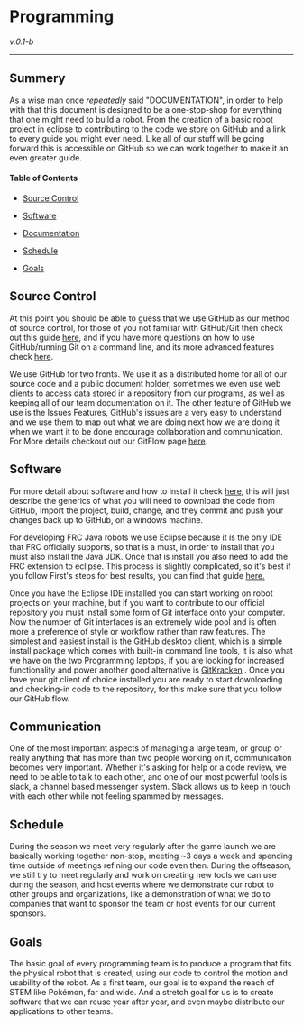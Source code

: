 # Programming

_v.0.1-b_

---

## Summery

As a wise man once _repeatedly_ said "DOCUMENTATION", in order to help with that this document is designed to be a one-stop-shop for everything that one might need to build a robot. From the creation of a basic robot project in eclipse to contributing to the code we store on GitHub and a link to every guide you might ever need. Like all of our stuff will be going forward this is accessible on GitHub so we can work together to make it an even greater guide.

#### Table of Contents

* [Source Control](#source-control)

* [Software](#software)

* [Documentation ](#documentation)

* [Schedule](#schedule)

* [Goals](#goals)


## Source Control

At this point you should be able to guess that we use GitHub as our method of source control, for those of you not familiar with GitHub\/Git then check out this guide [here](), and if you have more questions on how to use GitHub\/running Git on a command line, and its more advanced features check [here]().

We use GitHub for two fronts. We use it as a distributed home for all of our source code and a public document holder, sometimes we even use web clients to access data stored in a repository from our programs, as well as keeping all of our team documentation on it. The other feature of GitHub we use is the Issues Features, GitHub's issues are a very easy to understand and we use them to map out what we are doing next how we are doing it when we want it to be done encourage collaboration and communication. For More details checkout out our GitFlow page [here]().

## Software

For more detail about software and how to install it check [here](/software.md), this will just describe the generics of what you will need to download the code from GitHub, Import the project, build, change, and they commit and push your changes back up to GitHub, on a windows machine.

For developing FRC Java robots we use Eclipse because it is the only IDE that FRC officially supports, so that is a must, in order to install that you must also install the Java JDK. Once that is install you also need to add the FRC extension to eclipse. This process is slightly complicated, so it's best if you follow First's steps for best results, you can find that guide [here.](https://wpilib.screenstepslive.com/s/4485/m/13809/l/599681-installing-eclipse-c-java)

Once you have the Eclipse IDE installed you can start working on robot projects on your machine, but if you want to contribute to our official repository you must install some form of Git interface onto your computer. Now the number of Git interfaces is an extremely wide pool and is often more a preference of style or workflow rather than raw features. The simplest and easiest install is the [GitHub desktop client](https://desktop.github.com/), which is a simple install package which comes with built-in command line tools, it is also what we have on the two Programming laptops, if you are looking for increased functionality and power another good alternative is  [GitKracken](https://www.gitkraken.com/) . Once you have your git client of choice installed you are ready to start downloading and checking-in code to the repository, for this make sure that you follow our GitHub flow.

## Communication

One of the most important aspects of managing a large team, or group or really anything that has more than two people working on it, communication becomes very important. Whether it's asking for help or a code review, we need to be able to talk to each other, and one of our most powerful tools is slack, a channel based messenger system. Slack allows us to keep in touch with each other while not feeling spammed by messages. 

## Schedule

During the season we meet very regularly after the game launch we are basically working together non-stop, meeting ~3 days a week and spending time outside of meetings refining our code even then. During the offseason, we still try to meet regularly and work on creating new tools we can use during the season, and host events where we demonstrate our robot to other groups and organizations, like a demonstration of what we do to companies that want to sponsor the team or host events for our current sponsors. 

## Goals

The basic goal of every programming team is to produce a program that fits the physical robot that is created, using our code to control the motion and usability of the robot. As a first team, our goal is to expand the reach of STEM like Pokémon, far and wide. And a stretch goal for us is to create software that we can reuse year after year, and even maybe distribute our applications to other teams.

